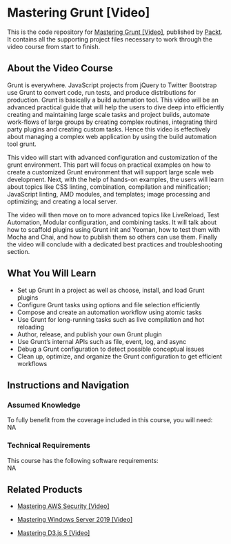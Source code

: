 # Mastering Grunt [Video]
This is the code repository for [Mastering Grunt [Video]](https://www.packtpub.com/web-development/mastering-grunt-video?utm_source=github&utm_medium=repository&utm_campaign=9781785281617), published by [Packt](https://www.packtpub.com/?utm_source=github). It contains all the supporting project files necessary to work through the video course from start to finish.
## About the Video Course
Grunt is everywhere. JavaScript projects from jQuery to Twitter Bootstrap use Grunt to convert code, run tests, and produce distributions for production. Grunt is basically a build automation tool. This video will be an advanced practical guide that will help the users to dive deep into efficiently creating and maintaining large scale tasks and project builds, automate work-flows of large groups by creating complex routines, integrating third party plugins and creating custom tasks. Hence this video is effectively about managing a complex web application by using the build automation tool grunt.

This video will start with advanced configuration and customization of the grunt environment. This part will focus on practical examples on how to create a customized Grunt environment that will support large scale web development. Next, with the help of hands-on examples, the users will learn about topics like CSS linting, combination, compilation and minification; JavaScript linting, AMD modules, and templates; image processing and optimizing; and creating a local server.

The video will then move on to more advanced topics like LiveReload, Test Automation, Modular configuration, and combining tasks. It will talk about how to scaffold plugins using Grunt init and Yeoman, how to test them with Mocha and Chai, and how to publish them so others can use them. Finally the video will conclude with a dedicated best practices and troubleshooting section.

<H2>What You Will Learn</H2>
<DIV class=book-info-will-learn-text>
<UL>
<LI>Set up Grunt in a project as well as choose, install, and load Grunt plugins 
<LI>Configure Grunt tasks using options and file selection efficiently 
<LI>Compose and create an automation workflow using atomic tasks 
<LI>Use Grunt for long-running tasks such as live compilation and hot reloading 
<LI>Author, release, and publish your own Grunt plugin 
<LI>Use Grunt’s internal APIs such as file, event, log, and async 
<LI>Debug a Grunt configuration to detect possible conceptual issues 
<LI>Clean up, optimize, and organize the Grunt configuration to get efficient workflows </LI></UL></DIV>

## Instructions and Navigation
### Assumed Knowledge
To fully benefit from the coverage included in this course, you will need:<br/>
NA
### Technical Requirements
This course has the following software requirements:<br/>
NA

## Related Products
* [Mastering AWS Security [Video]]()

* [Mastering Windows Server 2019 [Video]]()

* [Mastering D3.js 5 [Video]]()

